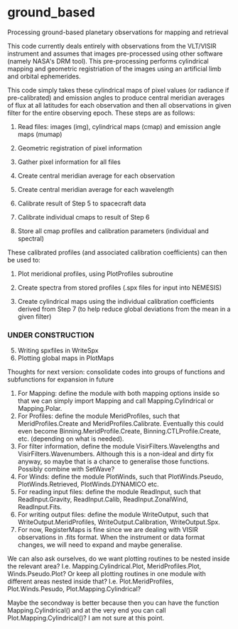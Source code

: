 # ground_based
Processing ground-based planetary observations for mapping and retrieval

This code currently deals entirely with observations from the VLT/VISIR instrument and assumes that images pre-processed using other software (namely NASA's DRM tool). This pre-processing performs cylindrical mapping and geometric registriation of the images using an artificial limb and orbital ephemerides.

This code simply takes these cylindrical maps of pixel values (or radiance if pre-calibrated) and emission angles to produce central meridian averages of flux at all latitudes for each observation and then all observations in given filter for the entire observing epoch. These steps are as follows:

1. Read files: images (img), cylindrical maps (cmap) and emission angle maps (mumap)

2. Geometric registration of pixel information

3. Gather pixel information for all files

4. Create central meridian average for each observation

5. Create central meridian average for each wavelength

6. Calibrate result of Step 5 to spacecraft data

7. Calibrate individual cmaps to result of Step 6

8. Store all cmap profiles and calibration parameters (individual and spectral)


These calibrated profiles (and associated calibration coefficients) can then be used to:

1. Plot meridional profiles, using PlotProfiles subroutine

2. Create spectra from stored profiles (.spx files for input into NEMESIS)

3. Create cylindrical maps using the individual calibration coefficients derived from Step 7 (to help reduce global deviations from the mean in a given filter)

### UNDER CONSTRUCTION ###

5. Writing spxfiles in WriteSpx
6. Plotting global maps in PlotMaps

Thoughts for next version: consolidate codes into groups of functions and subfunctions for expansion in future
1. For Mapping: define the module with both mapping options inside so that we can simply import Mapping and call Mapping.Cylindrical or Mapping.Polar.
2. For Profiles: define the module MeridProfiles, such that MeridProfiles.Create and MeridProfiles.Calibrate. Eventually this could even become Binning.MeridProfile.Create, Binning.CTLProfile.Create, etc. (depending on what is needed).
3. For filter information, define the module VisirFilters.Wavelengths and VisirFilters.Wavenumbers. Although this is a non-ideal and dirty fix anyway, so maybe that is a chance to generalise those functions. Possibly combine with SetWave?
4. For Winds: define the module PlotWinds, such that PlotWinds.Pseudo, PlotWinds.Retrieved, PlotWinds.DYNAMICO etc.
5. For reading input files: define the module ReadInput, such that ReadInput.Gravity, ReadInput.Calib, ReadInput.ZonalWind, ReadInput.Fits.
6. For writing output files: define the module WriteOutput, such that WriteOutput.MeridProfiles, WriteOutput.Calibration, WriteOutput.Spx.
7. For now, RegisterMaps is fine since we are dealing with VISIR observations in .fits format. When the instrument or data format changes, we will need to expand and maybe generalise.

We can also ask ourselves, do we want plotting routines to be nested inside the relevant area? I.e. Mapping.Cylindrical.Plot, MeridProfiles.Plot, Winds.Pseudo.Plot? Or keep all plotting routines in one module with different areas nested inside that? I.e. Plot.MeridProfiles, Plot.Winds.Pesudo, Plot.Mapping.Cylindrical?

Maybe the secondway is better because then you can have the function Mapping.Cylindrical() and at the very end you can call Plot.Mapping.Cylindrical()? I am not sure at this point.
